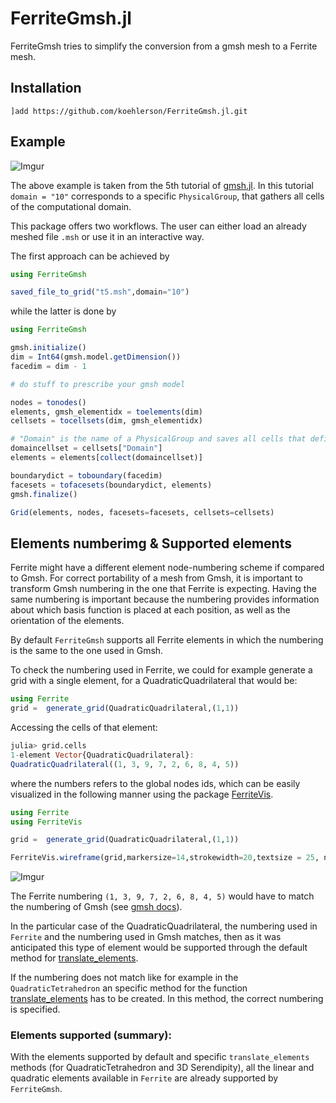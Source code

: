 # FerriteGmsh.jl

<!---
[![][docs-dev-img]][docs-dev-url]

[docs-dev-img]: https://img.shields.io/badge/docs-dev-blue.svg

[docs-dev-url]: http://koehlerson.github.io/gmsh.jl/dev/
-->

FerriteGmsh tries to simplify the conversion from a gmsh mesh to a Ferrite mesh.

## Installation

```
]add https://github.com/koehlerson/FerriteGmsh.jl.git
```

## Example

![Imgur](https://i.imgur.com/eC2W4SZ.png)

The above example is taken from the 5th tutorial of [gmsh.jl](https://github.com/koehlerson/gmsh.jl).
In this tutorial `domain = "10"` corresponds to a specific `PhysicalGroup`, that gathers all cells of the computational domain. 

This package offers two workflows. The user can either load an already meshed file `.msh` or use it in an interactive way.

The first approach can be achieved by

```julia
using FerriteGmsh

saved_file_to_grid("t5.msh",domain="10")
```

while the latter is done by

```julia
using FerriteGmsh

gmsh.initialize()
dim = Int64(gmsh.model.getDimension())
facedim = dim - 1

# do stuff to prescribe your gmsh model

nodes = tonodes()
elements, gmsh_elementidx = toelements(dim)
cellsets = tocellsets(dim, gmsh_elementidx)

# "Domain" is the name of a PhysicalGroup and saves all cells that define the computational domain
domaincellset = cellsets["Domain"]
elements = elements[collect(domaincellset)]

boundarydict = toboundary(facedim)
facesets = tofacesets(boundarydict, elements)
gmsh.finalize()

Grid(elements, nodes, facesets=facesets, cellsets=cellsets)
```

## Elements numberimg & Supported elements

Ferrite might have a different element node-numbering scheme if compared to Gmsh. For correct portability of a mesh from Gmsh, it is important to transform Gmsh numbering in the one that Ferrite is expecting. Having the same numbering is important because the numbering provides information about which basis function is placed at each position, as well as the orientation of the elements. 

By default `FerriteGmsh` supports all Ferrite elements in which the numbering is the same to the one used in Gmsh.

To check the numbering used in Ferrite, we could for example generate a grid with a single element, for a QuadraticQuadrilateral that would be:

```julia
using Ferrite
grid =  generate_grid(QuadraticQuadrilateral,(1,1))
```

Accessing the cells of that element:

```julia
julia> grid.cells
1-element Vector{QuadraticQuadrilateral}: 
QuadraticQuadrilateral((1, 3, 9, 7, 2, 6, 8, 4, 5))
```
where the numbers refers to the global nodes ids, which can be easily visualized in the following manner using the package [FerriteVis](https://github.com/koehlerson/FerriteVis.jl).


```julia
using Ferrite
using FerriteVis

grid =  generate_grid(QuadraticQuadrilateral,(1,1))

FerriteVis.wireframe(grid,markersize=14,strokewidth=20,textsize = 25, nodelabels=true,celllabels=true)
```
![Imgur](https://i.imgur.com/58OCFgo.png)

The Ferrite numbering `(1, 3, 9, 7, 2, 6, 8, 4, 5)` would have to match the numbering of Gmsh (see [gmsh docs](https://gmsh.info/doc/texinfo/gmsh.html#Node-ordering)).

In the particular case of the QuadraticQuadrilateral, the numbering used in `Ferrite` and the numbering used in Gmsh matches, then as it was anticipated this type of element would be supported through the default method for [translate_elements](https://github.com/koehlerson/FerriteGmsh.jl/blob/6682d9d4d95189f4799da19690b8ff0f18a9e177/src/FerriteGmsh.jl#L17-L19).


If the numbering does not match like for example in the `QuadraticTetrahedron` an specific method for the function [translate_elements](https://github.com/koehlerson/FerriteGmsh.jl/blob/6682d9d4d95189f4799da19690b8ff0f18a9e177/src/FerriteGmsh.jl#L21-L36) has to be created. In this method, the correct numbering is specified.

### Elements supported (summary):
With the elements supported by default and specific `translate_elements` methods (for QuadraticTetrahedron and 3D Serendipity), all the linear and quadratic elements available in `Ferrite` are already supported by `FerriteGmsh`.
